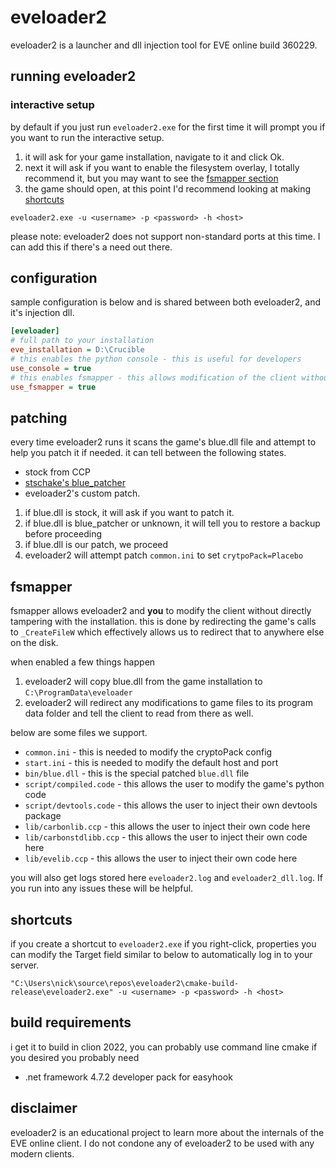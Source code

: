 # eveloader2
eveloader2 is a launcher and dll injection tool for EVE online build 360229.


## running eveloader2
### interactive setup
by default if you just run `eveloader2.exe` for the first time it will prompt you if you want to run the interactive setup.
1. it will ask for your game installation, navigate to it and click Ok.
2. next it will ask if you want to enable the filesystem overlay, I totally recommend it, but you may want to see the [fsmapper section](#fsmapper)
3. the game should open, at this point I'd recommend looking at making [shortcuts](#shortcuts)
```shell
eveloader2.exe -u <username> -p <password> -h <host>
```
please note: eveloader2 does not support non-standard ports at this time.  I can add this if there's a need out there. 
## configuration
sample configuration is below and is shared between both eveloader2, and it's injection dll.
```ini
[eveloader]
# full path to your installation
eve_installation = D:\Crucible
# this enables the python console - this is useful for developers
use_console = true
# this enables fsmapper - this allows modification of the client without tampering with your client
use_fsmapper = true
```
## patching
every time eveloader2 runs it scans the game's blue.dll file and attempt to help you patch it if needed.  it can tell between the following states.

- stock from CCP
- [stschake's blue_patcher](https://github.com/stschake/blue_patcher)
- eveloader2's custom patch.

1. if blue.dll is stock, it will ask if you want to patch it.
2. if blue.dll is blue_patcher or unknown, it will tell you to restore a backup before proceeding
3. if blue.dll is our patch, we proceed
4. eveloader2 will attempt patch `common.ini` to set `crytpoPack=Placebo` 

## fsmapper
fsmapper allows eveloader2 and **you** to modify the client without directly tampering with the installation.  this is done by redirecting the game's calls to `_CreateFileW` which effectively allows us to redirect that to anywhere else on the disk.

when enabled a few things happen

1. eveloader2 will copy blue.dll from the game installation to `C:\ProgramData\eveloader`
2. eveloader2 will redirect any modifications to game files to its program data folder and tell the client to read from there as well.

below are some files we support.
- `common.ini` - this is needed to modify the cryptoPack config
- `start.ini` - this is needed to modify the default host and port
- `bin/blue.dll` - this is the special patched `blue.dll` file
- `script/compiled.code` - this allows the user to modify the game's python code
- `script/devtools.code` - this allows the user to inject their own devtools package
- `lib/carbonlib.ccp` - this allows the user to inject their own code here
- `lib/carbonstdlibb.ccp` - this allows the user to inject their own code here
- `lib/evelib.ccp` - this allows the user to inject their own code here

you will also get logs stored here `eveloader2.log` and `eveloader2_dll.log`.  If you run into any issues these will be helpful.
## shortcuts
if you create a shortcut to `eveloader2.exe` if you right-click, properties you can modify the Target field similar to below to automatically log in to your server.
```shell
"C:\Users\nick\source\repos\eveloader2\cmake-build-release\eveloader2.exe" -u <username> -p <password> -h <host>
```
## build requirements
i get it to build in clion 2022, you can probably use command line cmake if you desired
you probably need
- .net framework 4.7.2 developer pack for easyhook

## disclaimer
eveloader2 is an educational project to learn more about the internals of the EVE online client.  I do not condone any of eveloader2 to be used with any modern clients.